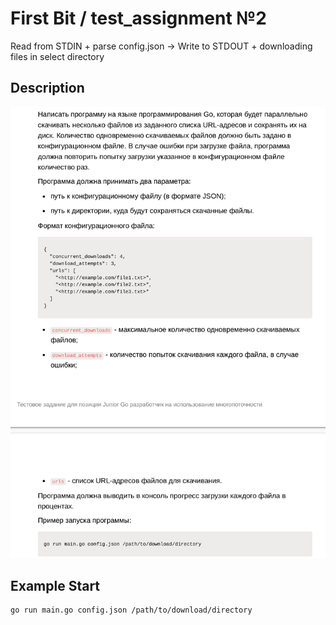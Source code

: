 # First Bit / test_assignment №2

Read from STDIN + parse config.json → Write to STDOUT + downloading files in select directory

## Description
![description](screenshots/description.png)

## Example Start

```bash
go run main.go config.json /path/to/download/directory
```